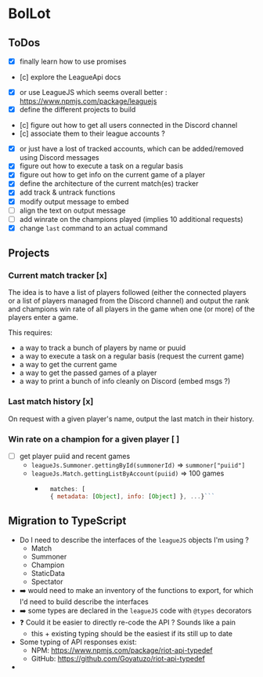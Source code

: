# BolLot

## ToDos

- [x] finally learn how to use promises
- [c] explore the LeagueApi docs
- [x] or use LeagueJS which seems overall better : https://www.npmjs.com/package/leaguejs
- [x] define the different projects to build
- [c] figure out how to get all users connected in the Discord channel
- [c] associate them to their league accounts ?
- [x] or just have a lost of tracked accounts, which can be added/removed
    using Discord messages
- [x] figure out how to execute a task on a regular basis
- [x] figure out how to get info on the current game of a player
- [x] define the architecture of the current match(es) tracker
- [x] add track & untrack functions
- [x] modify output message to embed
- [ ] align the text on output message
- [ ] add winrate on the champions played (implies 10 additional requests)
- [x] change `last` command to an actual command

## Projects

### Current match tracker [x]

The idea is to have a list of players followed (either the connected players or
a list of players managed from the Discord channel) and output the rank and
champions win rate of all players in the game when one (or more) of the players
enter a game.

This requires:

- a way to track a bunch of players by name or puuid
- a way to execute a task on a regular basis (request the current game)
- a way to get the current game
- a way to get the passed games of a player
- a way to print a bunch of info cleanly on Discord (embed msgs ?)

### Last match history [x]

On request with a given player's name, output the last match in their history.

### Win rate on a champion for a given player [ ]

- [ ] get player puiid and recent games
  - `leagueJs.Summoner.gettingById(summonerId)` => `summoner["puiid"]`
  - `leagueJs.Match.gettingListByAccount(puiid)` => 100 games
    - ```javascript
        matches: [
        { metadata: [Object], info: [Object] }, ...}```


## Migration to TypeScript

- Do I need to describe the interfaces of the `leagueJS` objects I'm using ?
  - Match
  - Summoner
  - Champion
  - StaticData
  - Spectator
- ➡️ would need to make an inventory of the functions to export, for which I'd need
    to build describe the interfaces
- ➡️ some types are declared in the `leagueJS` code with `@types` decorators
- ❓ Could it be easier to directly re-code the API ? Sounds like a pain
  - this + existing typing should be the easiest if its still up to date
- Some typing of API responses exist: 
  - NPM: https://www.npmjs.com/package/riot-api-typedef
  - GitHub: https://github.com/Goyatuzo/riot-api-typedef
- 